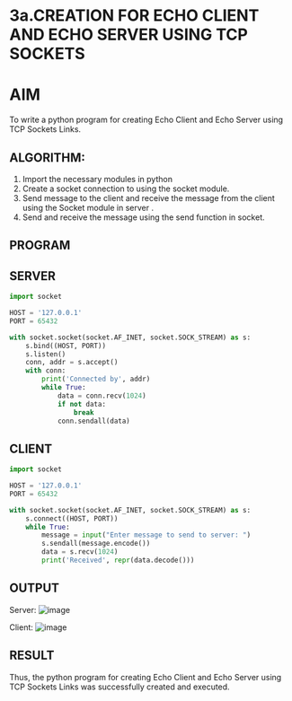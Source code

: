 # 3a.CREATION FOR ECHO CLIENT AND ECHO SERVER USING TCP SOCKETS
# AIM
To write a python program for creating Echo Client and Echo Server using TCP
Sockets Links.
## ALGORITHM:
1. Import the necessary modules in python
2. Create a socket connection to using the socket module.
3. Send message to the client and receive the message from the client using the Socket module in
 server .
4. Send and receive the message using the send function in socket.
## PROGRAM

## SERVER
```python
import socket

HOST = '127.0.0.1'  
PORT = 65432       

with socket.socket(socket.AF_INET, socket.SOCK_STREAM) as s:
    s.bind((HOST, PORT))
    s.listen()
    conn, addr = s.accept()
    with conn:
        print('Connected by', addr)
        while True:
            data = conn.recv(1024)
            if not data:
                break
            conn.sendall(data)
```
## CLIENT
```python
import socket

HOST = '127.0.0.1'  
PORT = 65432        

with socket.socket(socket.AF_INET, socket.SOCK_STREAM) as s:
    s.connect((HOST, PORT))
    while True:
        message = input("Enter message to send to server: ")
        s.sendall(message.encode())
        data = s.recv(1024)
        print('Received', repr(data.decode()))

```
## OUTPUT
Server:
![image](https://github.com/user-attachments/assets/7d3923c7-8323-422e-8fd0-f3cff26b0c64)

Client:
![image](https://github.com/user-attachments/assets/130eb760-4b61-40ef-9bda-795dac08ce7f)

## RESULT
Thus, the python program for creating Echo Client and Echo Server using TCP Sockets Links 
was successfully created and executed.

